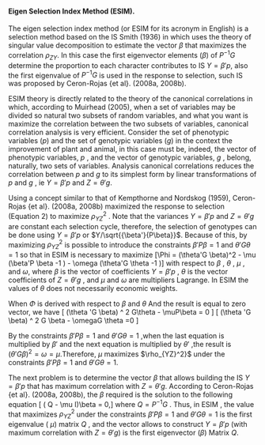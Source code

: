 #### Eigen Selection Index Method (ESIM).
The eigen selection index method (or ESIM for its acronym in English) is a selection method based on the IS Smith (1936) in which uses the theory of singular value decomposition to estimate the vector $\beta$ that maximizes the correlation $\rho_{ZY}$.
 In this case the first eigenvector elements ($\beta$) of ${P}^{-1}{G}$ determine the  proportion to each character contributes to IS $Y ={\beta}'p$, also the first eigenvalue of ${P} ^{-1}{G }$ is used in the response to selection, such IS was proposed by Ceron-Rojas {et al}. (2008a, 2008b). 

ESIM theory is directly related to the theory of the canonical correlations in which, according to Muirhead (2005), when a set of variables may be divided so 
natural two subsets of random variables, and what you want is maximize the correlation between the two subsets of variables, canonical correlation analysis is very efficient. Consider the set of phenotypic variables ($p$) and the set of genotypic variables ($g$) in the context the improvement of plant and animal, in this case must be, indeed, the vector of phenotypic variables, $p$ , and the vector of genotypic variables, $g$ , belong, naturally, two sets of variables. Analysis 
canonical correlations reduces the correlation between $p$ and $g$ to its simplest form by linear transformations of $p$ and $g$ , ie $Y=\beta'p$ and $Z={\theta'g}$. 

Using a concept similar to that of Kempthorne and Nordskog (1959), Ceron-Rojas {et al}. (2008a, 2008b) maximized the response to selection (Equation 2) to maximize $\rho_{YZ}^2$ . Note that the variances $Y=\beta'p$ and $Z={\theta'g}$ are constant each selection cycle, therefore, the selection of genotypes can be done using $Y=\beta'p$ or $Y/\sqrt{{\beta'}{P\beta}}$. Because of this, by maximizing $\rho_{YZ}^2$ is possible to introduce the constraints $\beta'P \beta=1$ and $\theta'G \theta=1$ so that in ESIM is necessary to maximize \[\Phi = (\theta'G \beta)^2 - \mu  (\beta'P \beta -1 ) - \omega  (\theta'G \theta -1 )\]
with respect to $\beta$ , $\theta$ , $\mu$ , and $\omega$, where $\beta$ is the vector of coefficients $Y=\beta'p$ , $\theta$ is the vector coefficients 
of $Z =\theta'g$ , and $\mu$ and $\omega$ are multipliers Lagrange. In ESIM the values of $\theta$ does not necessarily economic weights. 

When $\Phi$ is derived with respect to $\beta$ and $\theta$ And the result is equal to zero vector, we have 
\[ 
(\theta 'G \beta) ^ 2 
G\theta - \muP\beta = 0 
\] 
\[ 
(\theta 'G \beta) ^ 2 
G \beta - \omegaG \theta =0 
\]
 
By the constraints $\beta'P \beta=1$ and $\theta'G \theta=1$ ,when the last equation  is multiplied by $\beta'$ and the next equation is multiplied by 
$\theta'$ ,the result is $({\theta}'G \beta)^2 = \omega= \mu$.Therefore, $\mu$ maximizes $\rho_{YZ}^2}$ under the constraints $\beta'P \beta =1$ and $\theta'G \theta=1$.

The next problem is to determine the vector $\beta$ that allows building the IS $Y =\beta'p$ that has maximum correlation with $Z=\theta'g$. According to Ceron-Rojas {et al}. (2008a, 2008b), the $\beta$ required is the solution to the following equation 
\[ 
( Q - \mu I)\beta = 0,\] 
where $Q= P ^{-1} G$ . Thus, in ESIM , the value that maximizes $\rho_{YZ}^2$ under the constraints $\beta'P \beta=1$ and $\theta'G \theta=1$ is the 
first eigenvalue ( $\mu$) matrix $Q$ , and the vector allows to construct $Y=\beta'p$ (with maximum correlation with $Z=\theta'g$) is the first eigenvector ($\beta$) Matrix $Q$. 

